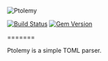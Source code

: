 ![Ptolemy](https://raw.github.com/natansh/ptolemy/master/ptolemy.jpg)

[![Build Status](https://travis-ci.org/natansh/ptolemy.png?branch=master)](https://travis-ci.org/natansh/ptolemy)
[![Gem Version](https://badge.fury.io/rb/ptolemy.png)](http://badge.fury.io/rb/ptolemy)

=======

Ptolemy is a simple TOML parser.
